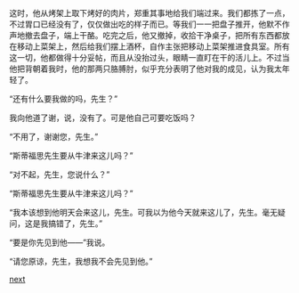 
这时，他从烤架上取下烤好的肉片，郑重其事地给我们端过来。我们都拣了一点，不过胃口已经没有了，仅仅做出吃的样子而已。等我们一一把盘子推开，他默不作声地撤去盘子，端上干酪。吃完之后，他又撤掉，收拾干净桌子，把所有东西都放在移动上菜架上，然后给我们摆上酒杯，自作主张把移动上菜架推进食具室。所有这一切，他都做得十分妥帖，而且从没抬过头，眼睛一直盯在干的活儿上。不过当他把背朝着我时，他的那两只胳膊肘，似乎充分表明了他对我的成见，认为我太年轻了。

“还有什么要我做的吗，先生？”

我向他道了谢，说，没有了。可是他自己可要吃饭吗？

“不用了，谢谢您，先生。”

“斯蒂福思先生要从牛津来这儿吗？”

“对不起，先生，您说什么？”

“斯蒂福思先生要从牛津来这儿吗？”

“我本该想到他明天会来这儿，先生。可我以为他今天就来这儿了，先生。毫无疑问，这是我搞错了，先生。”

“要是你先见到他——”我说。

“请您原谅，先生，我想我不会先见到他。”

[next](page369.md)